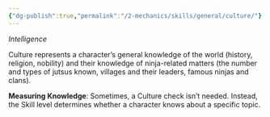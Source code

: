 ```yaml
---
{"dg-publish":true,"permalink":"/2-mechanics/skills/general/culture/"}
---
```


*Intelligence*

Culture represents a character’s general knowledge of the world (history, religion, nobility) and their knowledge of ninja-related matters (the number and types of jutsus known, villages and their leaders, famous ninjas and clans).


**Measuring Knowledge**: Sometimes, a Culture check isn’t needed. Instead, the Skill level determines whether a character knows about a specific topic.